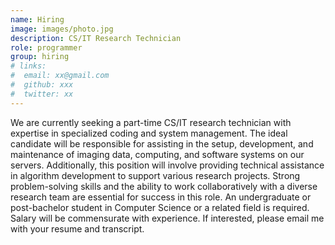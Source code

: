 ```yaml
---
name: Hiring
image: images/photo.jpg
description: CS/IT Research Technician
role: programmer
group: hiring
# links:
#  email: xx@gmail.com
#  github: xxx
#  twitter: xx
---
```

We are currently seeking a part-time CS/IT research technician with expertise in specialized coding and system management. The ideal candidate will be responsible for assisting in the setup, development, and maintenance of imaging data, computing, and software systems on our servers. Additionally, this position will involve providing technical assistance in algorithm development to support various research projects. Strong problem-solving skills and the ability to work collaboratively with a diverse research team are essential for success in this role. An undergraduate or post-bachelor student in Computer Science or a related field is required. Salary will be commensurate with experience. If interested, please email me with your resume and transcript.